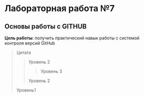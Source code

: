 # Лабораторная работа №7

## Основы работы с GITHUB

**Цель работы**: получить практический навык работы с системой контроля версий GitHub

>Цитата
>>Уровень 2
>>>Уровень 3
>>
>>Уровень 2
>
>Уровень1

